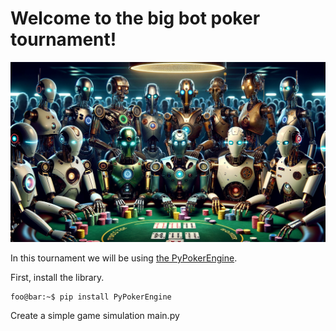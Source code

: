 # Welcome to the big bot poker tournament!

![alt text](https://github.com/kr0niker/poker/blob/main/robots.png)

In this tournament we will be using [the PyPokerEngine](https://ishikota.github.io/PyPokerEngine/). 

First, install the library.

```console
foo@bar:~$ pip install PyPokerEngine
```

Create a simple game simulation main.py


